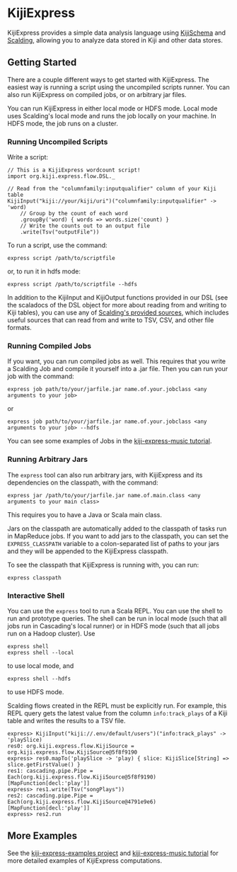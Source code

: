 # KijiExpress #

KijiExpress provides a simple data analysis language using
[KijiSchema](https://github.com/kijiproject/kiji-schema/) and
[Scalding](https://github.com/twitter/scalding/), allowing you to analyze data stored in Kiji
and other data stores.


## Getting Started ##

There are a couple different ways to get started with KijiExpress.  The easiest way is running a
script using the uncompiled scripts runner.  You can also run KijiExpress on compiled jobs, or on
arbitrary jar files.

You can run KijiExpress in either local mode or HDFS mode.  Local mode uses Scalding's local mode
and runs the job locally on your machine.  In HDFS mode, the job runs on a cluster.


### Running Uncompiled Scripts ###

Write a script:

    // This is a KijiExpress wordcount script!
    import org.kiji.express.flow.DSL._

    // Read from the "columnfamily:inputqualifier" column of your Kiji table
    KijiInput("kiji://your/kiji/uri")("columnfamily:inputqualifier" -> 'word)
        // Group by the count of each word
        .groupBy('word) { words => words.size('count) }
        // Write the counts out to an output file
        .write(Tsv("outputFile"))

To run a script, use the command:

    express script /path/to/scriptfile

or, to run it in hdfs mode:

    express script /path/to/scriptfile --hdfs


In addition to the KijiInput and KijiOutput functions provided in our DSL (see the scaladocs of
the DSL object for more about reading from and writing to Kiji tables), you can use any of
[Scalding's provided sources](https://github.com/twitter/scalding/wiki/Scalding-Sources), which
includes useful sources that can read from and write to TSV, CSV, and other file formats.


### Running Compiled Jobs ###

If you want, you can run compiled jobs as well.  This requires that you write a Scalding Job and
compile it yourself into a .jar file.  Then you can run your job with the command:

    express job path/to/your/jarfile.jar name.of.your.jobclass <any arguments to your job>

or

    express job path/to/your/jarfile.jar name.of.your.jobclass <any arguments to your job> --hdfs

You can see some examples of Jobs in the
[kiji-express-music tutorial](https://github.com/kijiproject/kiji-express-music).


### Running Arbitrary Jars ###

The `express` tool can also run arbitrary jars, with KijiExpress and its dependencies on the
classpath, with the command:

    express jar /path/to/your/jarfile.jar name.of.main.class <any arguments to your main class>

This requires you to have a Java or Scala main class.

Jars on the classpath are automatically added to the classpath of tasks run in MapReduce jobs.
If you want to add jars to the classpath, you can set the `EXPRESS_CLASSPATH` variable to a
colon-separated list of paths to your jars and they will be appended to the KijiExpress classpath.

To see the classpath that KijiExpress is running with, you can run:

    express classpath

### Interactive Shell ###
You can use the `express` tool to run a Scala REPL. You can use the shell to run and prototype
queries. The shell can be run in local mode (such that all jobs run in Cascading's local runner) or
in HDFS mode (such that all jobs run on a Hadoop cluster). Use

    express shell
    express shell --local

to use local mode, and

    express shell --hdfs

to use HDFS mode.

Scalding flows created in the REPL must be explicitly run. For example, this REPL query gets the
latest value from the column `info:track_plays` of a Kiji table and writes the results to a TSV
file.

    express> KijiInput("kiji://.env/default/users")("info:track_plays" -> 'playSlice)
    res0: org.kiji.express.flow.KijiSource = org.kiji.express.flow.KijiSource@5f8f9190
    express> res0.mapTo('playSlice -> 'play) { slice: KijiSlice[String] => slice.getFirstValue() }
    res1: cascading.pipe.Pipe = Each(org.kiji.express.flow.KijiSource@5f8f9190)[MapFunction[decl:'play']]
    express> res1.write(Tsv("songPlays"))
    res2: cascading.pipe.Pipe = Each(org.kiji.express.flow.KijiSource@4791e9e6)[MapFunction[decl:'play']]
    express> res2.run

## More Examples ##

See the [kiji-express-examples project](https://github.com/kijiproject/kiji-express-examples)
and [kiji-express-music tutorial](https://github.com/kijiproject/kiji-express-music)
for more detailed examples of KijiExpress computations.
